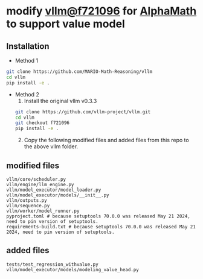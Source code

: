 # modify [vllm@f721096](https://github.com/vllm-project/vllm/tree/f721096d48a7e3b98dffcb9b400bf58989cef64d) for [AlphaMath](https://github.com/MARIO-Math-Reasoning/Super_MARIO) to support value model

## Installation
- Method 1
```bash
git clone https://github.com/MARIO-Math-Reasoning/vllm
cd vllm
pip install -e .
```
- Method 2
  1. Install the original vllm v0.3.3
  ```bash
  git clone https://github.com/vllm-project/vllm.git
  cd vllm
  git checkout f721096
  pip install -e .
  ```
  2. Copy the following modified files and added files from this repo to the above vllm folder.

## modified files
```
vllm/core/scheduler.py
vllm/engine/llm_engine.py
vllm/model_executor/model_loader.py
vllm/model_executor/models/__init__.py
vllm/outputs.py
vllm/sequence.py
vllm/worker/model_runner.py
pyproject.toml # because setuptools 70.0.0 was released May 21 2024, need to pin version of setuptools.
requirements-build.txt # because setuptools 70.0.0 was released May 21 2024, need to pin version of setuptools.
```

## added files
```
tests/test_regression_withvalue.py
vllm/model_executor/models/modeling_value_head.py
```
